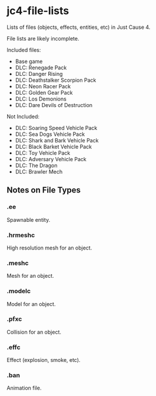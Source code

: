 # jc4-file-lists
Lists of files (objects, effects, entities, etc) in Just Cause 4.

File lists are likely incomplete.

Included files:
 - Base game
 - DLC: Renegade Pack
 - DLC: Danger Rising
 - DLC: Deathstalker Scorpion Pack
 - DLC: Neon Racer Pack
 - DLC: Golden Gear Pack
 - DLC: Los Demonions
 - DLC: Dare Devils of Destruction

Not Included:
 - DLC: Soaring Speed Vehicle Pack
 - DLC: Sea Dogs Vehicle Pack
 - DLC: Shark and Bark Vehicle Pack
 - DLC: Black Barket Vehicle Pack
 - DLC: Toy Vehicle Pack
 - DLC: Adversary Vehicle Pack
 - DLC: The Dragon
 - DLC: Brawler Mech
 
## Notes on File Types

### .ee
Spawnable entity.

### .hrmeshc
High resolution mesh for an object.

### .meshc
Mesh for an object.

### .modelc
Model for an object.

### .pfxc
Collision for an object.

### .effc
Effect (explosion, smoke, etc).

### .ban
Animation file.